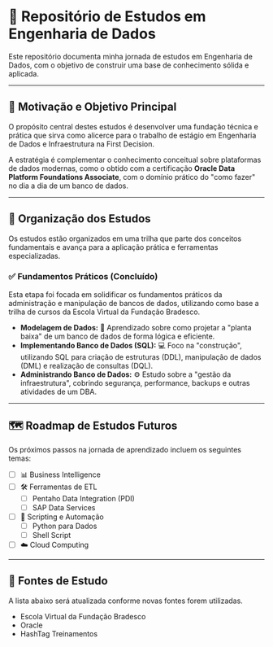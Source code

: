 # 🚀 Repositório de Estudos em Engenharia de Dados

Este repositório documenta minha jornada de estudos em Engenharia de Dados, com o objetivo de construir uma base de conhecimento sólida e aplicada.

---

## 🎯 Motivação e Objetivo Principal

O propósito central destes estudos é desenvolver uma fundação técnica e prática que sirva como alicerce para o trabalho de estágio em Engenharia de Dados e Infraestrutura na First Decision.

A estratégia é complementar o conhecimento conceitual sobre plataformas de dados modernas, como o obtido com a certificação **Oracle Data Platform Foundations Associate**, com o domínio prático do "como fazer" no dia a dia de um banco de dados.

---

## 📂 Organização dos Estudos

Os estudos estão organizados em uma trilha que parte dos conceitos fundamentais e avança para a aplicação prática e ferramentas especializadas.

### ✅ Fundamentos Práticos (Concluído)

Esta etapa foi focada em solidificar os fundamentos práticos da administração e manipulação de bancos de dados, utilizando como base a trilha de cursos da Escola Virtual da Fundação Bradesco.

- **Modelagem de Dados:** 🧠 Aprendizado sobre como projetar a "planta baixa" de um banco de dados de forma lógica e eficiente.
- **Implementando Banco de Dados (SQL):** 💻 Foco na "construção", utilizando SQL para criação de estruturas (DDL), manipulação de dados (DML) e realização de consultas (DQL).
- **Administrando Banco de Dados:** ⚙️ Estudo sobre a "gestão da infraestrutura", cobrindo segurança, performance, backups e outras atividades de um DBA.

---

## 🗺️ Roadmap de Estudos Futuros

Os próximos passos na jornada de aprendizado incluem os seguintes temas:

- [ ] 📊 Business Intelligence
- [ ] 🛠️ Ferramentas de ETL
  - [ ] Pentaho Data Integration (PDI)
  - [ ] SAP Data Services
- [ ] 🤖 Scripting e Automação
  - [ ] Python para Dados
  - [ ] Shell Script
- [ ] ☁️ Cloud Computing

---

## 📖 Fontes de Estudo

A lista abaixo será atualizada conforme novas fontes forem utilizadas.

- Escola Virtual da Fundação Bradesco
- Oracle
- HashTag Treinamentos